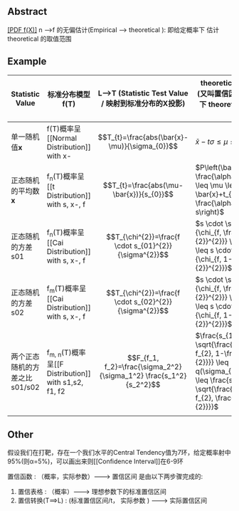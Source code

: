  
## Abstract

[[PDF f(X)]](可以被参数代表) n -->f   的无偏估计(Empirical --> theoretical ):
即给定概率下 估计theoretical 的取值范围
 
 
## Example


| Statistic Value | 标准分布模型 f(T)                                              | L-->T (Statistic Test Value / 映射到标准分布的X投影)               |  theoretical估计: n -->f   (又叫置信区间：给定概率下 theoretical 的取值范围)                                                                                                                                                                      |
| --------------- | -------------------------------------------------------------- | ------------------------------------------------------------------ | -------------------------------------------------------------------------------------------------------------------------------------------------------------------------------------- |
| 单一随机值**x**            | f<sub></sub>(T)概率呈[[Normal Distribution]] with x-           | $$T_{t}=\frac{abs(\bar{x}-\mu)}{\sigma_{0}}$$                      | $\bar{x}-t \sigma \leq \mu \leq \bar{x}+t \sigma$                                                                                                                                      |
| 正态随机的平均数**x**           | f<sub>n</sub>(T)概率呈[[t Distribution]] with s, x-, f         | $$T_{t}=\frac{abs(\mu-\bar{x})}{s_{0}}$$                           | $P\left(\bar{x}-t_{f, \frac{\alpha}{2}} \cdot s \leq \mu \leq \bar{x}+t_{f, \frac{\alpha}{2}} \cdot s\right)$                                                                          |
| 正态随机的方差s01            | f<sub>n</sub>(T)概率呈[[Cai Distribution]] with  s, x-, f      | $$T_{\chi^{2}}=\frac{f \cdot s_{01}^{2}}{\sigma^{2}}$$             | $s \cdot \sqrt{\frac{f}{\chi_{f, \frac{\alpha}{2}}^{2}}} \leq \sigma \leq s \cdot \sqrt{\frac{f}{\chi_{f, 1-\frac{\alpha}{2}}^{2}}}$                                                   |
| 正态随机的方差s02           | f<sub>m</sub>(T)概率呈[[Cai Distribution]] with s, x-, f       | $$T_{\chi^{2}}=\frac{f \cdot s_{02}^{2}}{\sigma^{2}}$$             | $s \cdot \sqrt{\frac{f}{\chi_{f, \frac{\alpha}{2}}^{2}}} \leq \sigma \leq s \cdot \sqrt{\frac{f}{\chi_{f, 1-\frac{\alpha}{2}}^{2}}}$                                                   |
| 两个正态随机的方差之比s01/s02     | f<sub>m, n</sub>(T)概率呈[[F Distribution]] with s1,s2, f1, f2 | $$F_{f_1, f_2}=\frac{\sigma_2^2}{\sigma_1^2} \frac{s_1^2}{s_2^2}$$ | $\frac{s_{1}}{s_{2}} \sqrt{\frac{1}{F_{f_{1}, f_{2}, 1-\frac{\alpha}{2}}}} \leq q(\sigma_{1}/\sigma_{2}) \leq \frac{s_{1}}{s_{2}} \sqrt{\frac{1}{F_{f_{1}, f_{2}, \frac{\alpha}{2}}}}$ |
|                 |                                                                |                                                                    |                                                                                                                                                                                        |




## Other

假设我们在打靶，存在一个我们水平的Central Tendency值为7环，给定概率射中 95%(则α=5%)，可以画出来则[[Confidence Interval]]在6-9环

置信函数 :  （概率，实际参数）---> 置信区间 是由以下两步骤完成的:
1. 置信表格  : （概率）---> 理想参数下的标准置信区间
2. 置信转换(T==>L) :   (标准置信区间/t， 实际参数 ) --->  实际置信区间    
